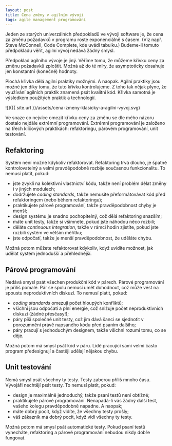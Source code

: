 ```yaml
---
layout: post
title: Cena změny v agilním vývoji
tags: agile management programování
---
```


Jeden ze starých univerzálních předpokladů ve vývoji software je, že cena za změnu požadavků
v programu roste exponenciálně s časem. (Viz např. Steve McConnell, Code Complete,
kde uvádí tabulku.) Budeme-li tomuto předpokladu věřit, agilní vývoj nedává žádný smysl.

Předpoklad agilního vývoje je jiný. Věříme tomu, že můžeme křivku ceny za změnu požadavků
zploštit. Možná až do té míry, že asymptoticky dosahuje jen konstantní (konečné) hodnoty.

Plochá křivka dělá agilní praktiky možnými. A naopak. Agilní praktiky jsou možné jen díky tomu,
že tuto křivku kontrolujeme. Z toho tak nějak plyne, že využívání agilních praktik
znamená psát kvalitní kód. Křivka samotná je výsledkem použitých praktik a technologií.

![]({{ site.url }}/assets/cena-zmeny-klasicky-a-agilni-vyvoj.svg)

Ve snaze co nejvíce omezit křivku ceny za změnu se dle mého názoru dostalo nejdále extrémní programování.
Extrémní programování je založeno na třech klíčových praktikách: refaktoringu, párovém programování,
unit testování.

## Refaktoring

Systém není možné kdykoliv refaktorovat. Refaktoring trvá dlouho, je špatně kontrolovatelný a velmi pravděpodobně
rozbije současnou funkcionalitu. To nemusí platit, pokud:

- jste zvyklí na kolektivní vlastnictví kódu, takže není problém dělat změny i v jiných modulech;
- dodržujete *coding standards*, takže nemusíte přeformátovávat kód před refaktoringem (nebo během refaktoringu);
- praktikujete párové programování, takže pravděpodobnost chyby je menší;
- design systému je snadno pochopitelný, což dělá refaktoring snazším;
- máte unit testy, takže si všimnete, pokud jste náhodou něco rozbili;
- děláte *continuous integration*, takže v rámci hodin zjistíte, pokud jste rozbili systém ve větším měřítku;
- jste odpočatí, takže je menší pravděpodobnost, že uděláte chybu.

Možná potom můžete refaktorovat kdykoliv, když uvidíte možnost, jak udělat systém jednodušší a přehlednější.

## Párové programování

Nedává smysl psát všechen produkční kód v párech. Párové programování je příliš pomalé. Pár se spolu nemusí umět
dohodnout, což může vést na spoustu neproduktivních diskuzí. To nemusí platit, pokud:

- *coding standards* omezují počet hloupých konfliktů;
- všichni jsou odpočatí a plní energie, což snižuje počet neproduktivních diskuzí (žádné přesčasy!);
- páry píší společně unit testy, což jim dává šanci se sjednotit v porozumnění právě napsaného kódu před psaním dalšího;
- páry pracují s jednoduchým designem, takže všichni rozumí tomu, co se děje.

Možná potom má smysl psát kód v páru. Lidé pracující sami velmi často program předesignují a častěji udělají nějakou chybu.

## Unit testování

Nemá smysl psát všechny ty testy. Testy zaberou příliš mnoho času. Vývojáři nechtějí psát testy.
To nemusí platit, pokud: 

- design je maximálně jednoduchý, takže psaní testů není obtížné;
- praktikujete párové programování. Nenapadá-li vás žádný další test, vašeho kolegu pravděpodobně napadne. A naopak;
- máte dobrý pocit, když vidíte, že všechny testy prošly;
- váš zákazník má dobrý pocit, když vidí všechny ty testy.

Možná potom má smysl psát automatické testy. Pokud psaní testů vynecháte, refaktoring a párové programování
nebudou nikdy dobře fungovat.

